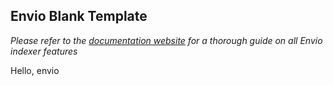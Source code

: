 ## Envio Blank Template

*Please refer to the [documentation website](https://docs.envio.dev) for a thorough guide on all Envio indexer features*

Hello, envio